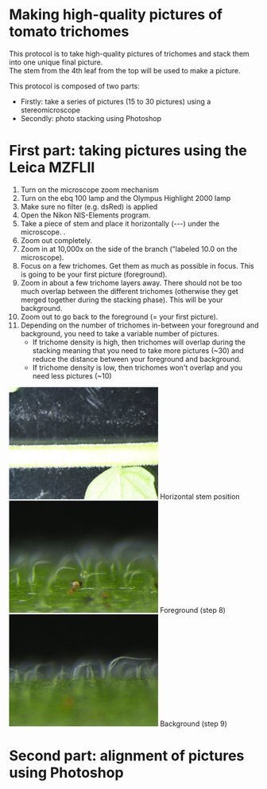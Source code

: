 # Making high-quality pictures of tomato trichomes
This protocol is to take high-quality pictures of trichomes and stack them into one unique final picture.   
The stem from the 4th leaf from the top will be used to make a picture.   
  
This protocol is composed of two parts: 
- Firstly: take a series of pictures (15 to 30 pictures) using a stereomicroscope 
- Secondly: photo stacking using Photoshop 

# First part: taking pictures using the Leica MZFLII
1. Turn on the microscope zoom mechanism 
2. Turn on the ebq 100 lamp and the Olympus Highlight 2000 lamp
3. Make sure no filter (e.g. dsRed) is applied
4. Open the Nikon NIS-Elements program. 
5. Take a piece of stem and place it horizontally (---) under the microscope. . 
6. Zoom out completely. 
7. Zoom in at 10,000x on the side of the branch ("labeled 10.0 on the microscope).
8. Focus on a few trichomes. Get them as much as possible in focus. This is going to be your first picture (foreground).   
9. Zoom in about a few trichome layers away. There should not be too much overlap between the different trichomes (otherwise they get merged together during the stacking phase). This will be your background. 
10. Zoom out to go back to the foreground (= your first picture). 
11. Depending on the number of trichomes in-between your foreground and background, you need to take a variable number of pictures.  
    - If trichome density is high, then trichomes will overlap during the stacking meaning that you need to take more pictures (~30) and reduce the distance between your foreground and background.  
    - If trichome density is low, then trichomes won't overlap and you need less pictures (~10)

<img src="../microscopy/horizontal_branch.jpg" width="300"> Horizontal stem position  
<img src="../microscopy/foreground-small.jpg" width="300">  Foreground (step 8)  
<img src="../microscopy/background-small.jpg" width="300">  Background (step 9)

# Second part: alignment of pictures using Photoshop
